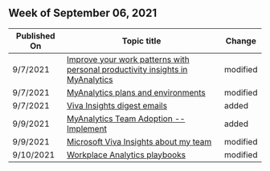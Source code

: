 <!-- This file is generated automatically each week. Changes made to this file will be overwritten.-->



## Week of September 06, 2021


| Published On |Topic title | Change |
|------|------------|--------|
| 9/7/2021 | [Improve your work patterns with personal productivity insights in MyAnalytics](/Workplace-Analytics/myanalytics/overview/better-work-habits) | modified |
| 9/7/2021 | [MyAnalytics plans and environments](/Workplace-Analytics/myanalytics/overview/plans-environments) | modified |
| 9/7/2021 | [Viva Insights digest emails](/Workplace-Analytics/myanalytics/use/email-digests-3) | added |
| 9/9/2021 | [MyAnalytics Team Adoption --Implement](/Workplace-Analytics/personal/use/mya-adoption/team-adopt-implement) | added |
| 9/9/2021 | [Microsoft Viva Insights about my team](/Workplace-Analytics/use/viva-insights-my-team) | modified |
| 9/10/2021 | [Workplace Analytics playbooks](/Workplace-Analytics/use/playbooks) | modified |
